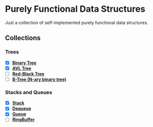 # Purely Functional Data Structures

Just a collection of self-implemented purely functional data structures.

## Collections

### Trees
- [x] **[Binary Tree](https://en.wikibooks.org/wiki/Data_Structures/Trees#Binary_Search_Trees)**
- [x] **[AVL Tree](https://en.wikipedia.org/wiki/AVL_tree)**
- [ ] **[Red-Black Tree](https://en.wikibooks.org/wiki/Data_Structures/Trees#Red-Black_trees)**
- [ ] **[B-Tree (N-ary binary tree)](https://en.wikipedia.org/wiki/B-tree)**

### Stacks and Queues
- [x] **[Stack](https://en.wikipedia.org/wiki/Stack_%28abstract_data_type%29)**
- [x] **[Dequeue](https://en.wikipedia.org/wiki/Double-ended_queue)**
- [x] **[Queue](https://en.wikipedia.org/wiki/Queue_%28abstract_data_type%29)**
- [ ] **[RingBuffer](https://en.wikipedia.org/wiki/Circular_buffer)**